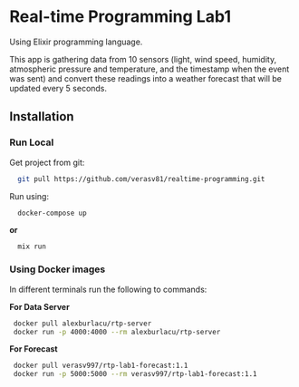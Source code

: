 # Real-time Programming Lab1

Using Elixir programming language.

This app is gathering data from 10 sensors (light, wind speed, humidity, atmospheric pressure and temperature, and the timestamp when the event was sent) and convert these readings into a weather forecast that will be updated every 5 seconds.

## Installation
### Run Local

Get project from git:
```bash 
  git pull https://github.com/verasv81/realtime-programming.git
```
Run using: 
```bash
  docker-compose up
```

**or**

```shell
  mix run
```

### Using Docker images

In different terminals run the following to commands:

**For Data Server**
```bash
 docker pull alexburlacu/rtp-server
 docker run -p 4000:4000 --rm alexburlacu/rtp-server
```

**For Forecast**
```bash
 docker pull verasv997/rtp-lab1-forecast:1.1
 docker run -p 5000:5000 --rm verasv997/rtp-lab1-forecast:1.1
```
